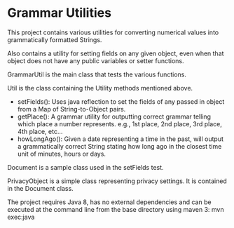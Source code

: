 # Grammar Utilities
This project contains various utilities for converting numerical values into grammatically formatted Strings.

Also contains a utility for setting fields on any given object, even when that object does not have any public variables or setter functions.

GrammarUtil is the main class that tests the various functions.

Util is the class containing the Utility methods mentioned above.
  * setFields():  Uses java reflection to set the fields of any passed in object from a Map of String-to-Object pairs.
  * getPlace():  A grammar utility for outputting correct grammar telling which place a number represents. e.g., 1st place, 2nd place, 3rd place, 4th place, etc...
  * howLongAgo():  Given a date representing a time in the past, will output a grammatically correct String stating how long ago in the closest time unit of minutes, hours or days.

Document is a sample class used in the setFields test.

PrivacyObject is a simple class representing privacy settings.  It is contained in the Document class.

The project requires Java 8, has no external dependencies and can be executed at the command line from the base directory using maven 3: mvn exec:java

